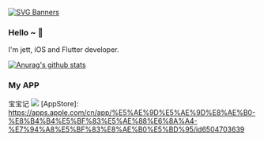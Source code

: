 [![SVG Banners](https://svg-banners.vercel.app/api?type=origin&text1=Welcom💖&width=740&height=280)](https://github.com/Akshay090/svg-banners)

### Hello ~ 👋
I'm jett, iOS and Flutter developer.

[![Anurag's github stats](https://github-readme-stats.vercel.app/api?username=developerjet&theme=tokyonight)](https://github.com/anuraghazra/github-readme-stats)

### My APP
宝宝记
![](https://is1-ssl.mzstatic.com/image/thumb/Purple221/v4/ad/2d/a5/ad2da56e-6adc-6e76-f9a5-88787092d95d/AppIcon-0-0-1x_U007emarketing-0-7-0-85-220.png/246x0w.webp)
[AppStore]: https://apps.apple.com/cn/app/%E5%AE%9D%E5%AE%9D%E8%AE%B0-%E8%B4%B4%E5%BF%83%E5%AE%88%E6%8A%A4-%E7%94%A8%E5%BF%83%E8%AE%B0%E5%BD%95/id6504703639

